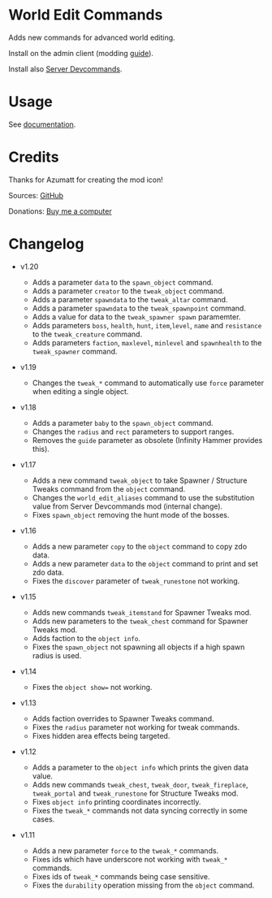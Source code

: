 # World Edit Commands

Adds new commands for advanced world editing.

Install on the admin client (modding [guide](https://youtu.be/L9ljm2eKLrk)).

Install also [Server Devcommands](https://valheim.thunderstore.io/package/JereKuusela/Server_devcommands/).

# Usage

See [documentation](https://github.com/JereKuusela/valheim-world_edit_commands/blob/main/README.md).

# Credits

Thanks for Azumatt for creating the mod icon!

Sources: [GitHub](https://github.com/JereKuusela/valheim-world_edit_commands)

Donations: [Buy me a computer](https://www.buymeacoffee.com/jerekuusela)

# Changelog

- v1.20
	- Adds a parameter `data` to the `spawn_object` command.
	- Adds a parameter `creator` to the `tweak_object` command.
	- Adds a parameter `spawndata` to the `tweak_altar` command.
	- Adds a parameter `spawndata` to the `tweak_spawnpoint` command.
	- Adds a value for data to the `tweak_spawner spawn` paramemter.
	- Adds parameters `boss`, `health`, `hunt`, `item`,`level`, `name` and `resistance` to the `tweak_creature` command.
	- Adds parameters `faction`, `maxlevel`, `minlevel` and `spawnhealth` to the `tweak_spawner` command.

- v1.19
	- Changes the `tweak_*` command to automatically use `force` parameter when editing a single object.

- v1.18
	- Adds a parameter `baby` to the `spawn_object` command.
	- Changes the `radius` and `rect` parameters to support ranges.
	- Removes the `guide` parameter as obsolete (Infinity Hammer provides this).

- v1.17
	- Adds a new command `tweak_object` to take Spawner / Structure Tweaks command from the `object` command.
	- Changes the `world_edit_aliases` command to use the substitution value from Server Devcommands mod (internal change).
	- Fixes `spawn_object` removing the hunt mode of the bosses.

- v1.16
	- Adds a new parameter `copy` to the `object` command to copy zdo data.
	- Adds a new parameter `data` to the `object` command to print and set zdo data.
	- Fixes the `discover` parameter of `tweak_runestone` not working.

- v1.15
	- Adds new commands `tweak_itemstand` for Spawner Tweaks mod.
	- Adds new parameters to the `tweak_chest` command for Spawner Tweaks mod.
	- Adds faction to the `object info`.
	- Fixes the `spawn_object` not spawning all objects if a high spawn radius is used.

- v1.14
	- Fixes the `object show=` not working.

- v1.13
	- Adds faction overrides to Spawner Tweaks command.
	- Fixes the `radius` parameter not working for tweak commands.
	- Fixes hidden area effects being targeted.

- v1.12
	- Adds a parameter to the `object info` which prints the given data value.
	- Adds new commands `tweak_chest`, `tweak_door`, `tweak_fireplace`, `tweak_portal` and `tweak_runestone` for Structure Tweaks mod.
	- Fixes `object info` printing coordinates incorrectly.
	- Fixes the `tweak_*` commands not data syncing correctly in some cases.

- v1.11
	- Adds a new parameter `force` to the `tweak_*` commands.
	- Fixes ids which have underscore not working with `tweak_*` commands.
	- Fixes ids of `tweak_*` commands being case sensitive.
	- Fixes the `durability` operation missing from the `object` command.
